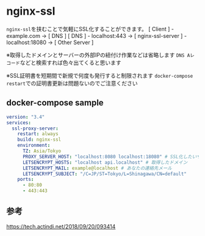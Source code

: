 # nginx-ssl

`nginx-ssl`を挟むことで気軽にSSL化することができます。
[ Client ] - example.com -> [ DNS ]
[ DNS ] - localhost:443 -> [ nginx-ssl-server ] - localhost:18080 -> [ Other Server ]

※取得したドメインとサーバーの外部IPの紐付け作業などは省略します
`DNS Aレコード`などと検索すれば色々出てくると思います

※SSL証明書を短期間で新規で何度も発行すると制限されます
`docker-compose restart`での証明書更新は問題ないのでご注意ください

## docker-compose sample
```yaml
version: "3.4"
services:
  ssl-proxy-server:
    restart: always
    build: nginx-ssl
    environment:
      TZ: Asia/Tokyo
      PROXY_SERVER_HOST: "localhost:8080 localhost:18080" # SSL化したいサーバーの[ホスト:ポート]
      LETSENCRYPT_HOSTS: "localhost api.localhost" # 取得したドメイン
      LETSENCRYPT_MAIL: example@localhost # あなたの連絡先メール
      LETSENCRYPT_SUBJECT: "/C=JP/ST=Tokyo/L=Shinagawa/CN=default"
    ports:
      - 80:80
      - 443:443
```

## 参考
https://tech.actindi.net/2018/09/20/093414
